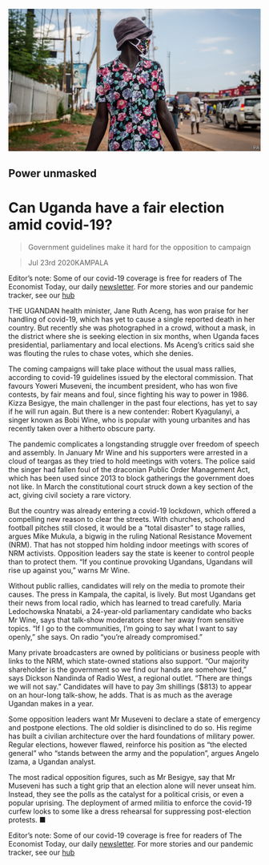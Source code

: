 ![](./images/20200725_MAP501_0.jpg)

## Power unmasked

# Can Uganda have a fair election amid covid-19?

> Government guidelines make it hard for the opposition to campaign

> Jul 23rd 2020KAMPALA

Editor’s note: Some of our covid-19 coverage is free for readers of The Economist Today, our daily [newsletter](https://www.economist.com/https://my.economist.com/user#newsletter). For more stories and our pandemic tracker, see our [hub](https://www.economist.com//news/2020/03/11/the-economists-coverage-of-the-coronavirus)

THE UGANDAN health minister, Jane Ruth Aceng, has won praise for her handling of covid-19, which has yet to cause a single reported death in her country. But recently she was photographed in a crowd, without a mask, in the district where she is seeking election in six months, when Uganda faces presidential, parliamentary and local elections. Ms Aceng’s critics said she was flouting the rules to chase votes, which she denies.

The coming campaigns will take place without the usual mass rallies, according to covid-19 guidelines issued by the electoral commission. That favours Yoweri Museveni, the incumbent president, who has won five contests, by fair means and foul, since fighting his way to power in 1986. Kizza Besigye, the main challenger in the past four elections, has yet to say if he will run again. But there is a new contender: Robert Kyagulanyi, a singer known as Bobi Wine, who is popular with young urbanites and has recently taken over a hitherto obscure party.

The pandemic complicates a longstanding struggle over freedom of speech and assembly. In January Mr Wine and his supporters were arrested in a cloud of teargas as they tried to hold meetings with voters. The police said the singer had fallen foul of the draconian Public Order Management Act, which has been used since 2013 to block gatherings the government does not like. In March the constitutional court struck down a key section of the act, giving civil society a rare victory.

But the country was already entering a covid-19 lockdown, which offered a compelling new reason to clear the streets. With churches, schools and football pitches still closed, it would be a “total disaster” to stage rallies, argues Mike Mukula, a bigwig in the ruling National Resistance Movement (NRM). That has not stopped him holding indoor meetings with scores of NRM activists. Opposition leaders say the state is keener to control people than to protect them. “If you continue provoking Ugandans, Ugandans will rise up against you,” warns Mr Wine.

Without public rallies, candidates will rely on the media to promote their causes. The press in Kampala, the capital, is lively. But most Ugandans get their news from local radio, which has learned to tread carefully. Maria Ledochowska Nnatabi, a 24-year-old parliamentary candidate who backs Mr Wine, says that talk-show moderators steer her away from sensitive topics. “If I go to the communities, I’m going to say what I want to say openly,” she says. On radio “you’re already compromised.”

Many private broadcasters are owned by politicians or business people with links to the NRM, which state-owned stations also support. “Our majority shareholder is the government so we find our hands are somehow tied,” says Dickson Nandinda of Radio West, a regional outlet. “There are things we will not say.” Candidates will have to pay 3m shillings ($813) to appear on an hour-long talk-show, he adds. That is as much as the average Ugandan makes in a year.

Some opposition leaders want Mr Museveni to declare a state of emergency and postpone elections. The old soldier is disinclined to do so. His regime has built a civilian architecture over the hard foundations of military power. Regular elections, however flawed, reinforce his position as “the elected general” who “stands between the army and the population”, argues Angelo Izama, a Ugandan analyst.

The most radical opposition figures, such as Mr Besigye, say that Mr Museveni has such a tight grip that an election alone will never unseat him. Instead, they see the polls as the catalyst for a political crisis, or even a popular uprising. The deployment of armed militia to enforce the covid-19 curfew looks to some like a dress rehearsal for suppressing post-election protests. ■

Editor’s note: Some of our covid-19 coverage is free for readers of The Economist Today, our daily [newsletter](https://www.economist.com/https://my.economist.com/user#newsletter). For more stories and our pandemic tracker, see our [hub](https://www.economist.com//news/2020/03/11/the-economists-coverage-of-the-coronavirus)